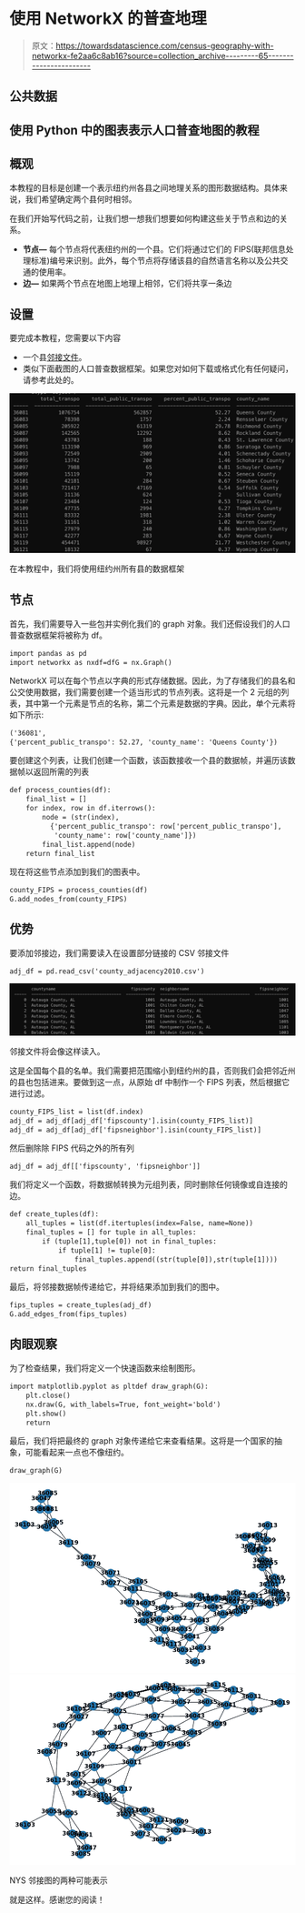 # 使用 NetworkX 的普查地理

> 原文：<https://towardsdatascience.com/census-geography-with-networkx-fe2aa6c8ab16?source=collection_archive---------65----------------------->

## 公共数据

## 使用 Python 中的图表表示人口普查地图的教程

## 概观

本教程的目标是创建一个表示纽约州各县之间地理关系的图形数据结构。具体来说，我们希望确定两个县何时相邻。

在我们开始写代码之前，让我们想一想我们想要如何构建这些关于节点和边的关系。

*   **节点—** 每个节点将代表纽约州的一个县。它们将通过它们的 FIPS(联邦信息处理标准)编号来识别。此外，每个节点将存储该县的自然语言名称以及公共交通的使用率。
*   **边—** 如果两个节点在地图上地理上相邻，它们将共享一条边

## 设置

要完成本教程，您需要以下内容

*   一个县[邻接文件](https://data.nber.org/data/county-adjacency.html)。
*   类似下面截图的人口普查数据框架。如果您对如何下载或格式化有任何疑问，请参考此处的。

![](img/25f4daf35a3916f3fd414c3df6cad7fe.png)

在本教程中，我们将使用纽约州所有县的数据框架

## 节点

首先，我们需要导入一些包并实例化我们的 graph 对象。我们还假设我们的人口普查数据框架将被称为 df。

```
import pandas as pd
import networkx as nxdf=dfG = nx.Graph()
```

NetworkX 可以在每个节点以字典的形式存储数据。因此，为了存储我们的县名和公交使用数据，我们需要创建一个适当形式的节点列表。这将是一个 2 元组的列表，其中第一个元素是节点的名称，第二个元素是数据的字典。因此，单个元素将如下所示:

```
('36081', 
{'percent_public_transpo': 52.27, 'county_name': 'Queens County'})
```

要创建这个列表，让我们创建一个函数，该函数接收一个县的数据帧，并遍历该数据帧以返回所需的列表

```
def process_counties(df):
    final_list = []
    for index, row in df.iterrows():
        node = (str(index), 
          {'percent_public_transpo': row['percent_public_transpo'],
           'county_name': row['county_name']})
        final_list.append(node)
    return final_list
```

现在将这些节点添加到我们的图表中。

```
county_FIPS = process_counties(df)
G.add_nodes_from(county_FIPS)
```

## 优势

要添加邻接边，我们需要读入在设置部分链接的 CSV 邻接文件

```
adj_df = pd.read_csv('county_adjacency2010.csv')
```

![](img/0fab7705370a0ea2f85b321fcdc5f41f.png)

邻接文件将会像这样读入。

这是全国每个县的名单。我们需要把范围缩小到纽约州的县，否则我们会把邻近州的县也包括进来。要做到这一点，从原始 df 中制作一个 FIPS 列表，然后根据它进行过滤。

```
county_FIPS_list = list(df.index)
adj_df = adj_df[adj_df['fipscounty'].isin(county_FIPS_list)]
adj_df = adj_df[adj_df['fipsneighbor'].isin(county_FIPS_list)]
```

然后删除除 FIPS 代码之外的所有列

```
adj_df = adj_df[['fipscounty', 'fipsneighbor']]
```

我们将定义一个函数，将数据帧转换为元组列表，同时删除任何镜像或自连接的边。

```
def create_tuples(df):
    all_tuples = list(df.itertuples(index=False, name=None))
    final_tuples = [] for tuple in all_tuples:
        if (tuple[1],tuple[0]) not in final_tuples:
            if tuple[1] != tuple[0]:
                final_tuples.append((str(tuple[0]),str(tuple[1]))) return final_tuples
```

最后，将邻接数据帧传递给它，并将结果添加到我们的图中。

```
fips_tuples = create_tuples(adj_df)
G.add_edges_from(fips_tuples)
```

## 肉眼观察

为了检查结果，我们将定义一个快速函数来绘制图形。

```
import matplotlib.pyplot as pltdef draw_graph(G):
    plt.close()
    nx.draw(G, with_labels=True, font_weight='bold')
    plt.show()
    return
```

最后，我们将把最终的 graph 对象传递给它来查看结果。这将是一个国家的抽象，可能看起来一点也不像纽约。

```
draw_graph(G)
```

![](img/9b1c91f77fe49911ed37fbfc683c3857.png)![](img/b0499b4db62592c86b9b3048f2b63f3b.png)

NYS 邻接图的两种可能表示

就是这样。感谢您的阅读！